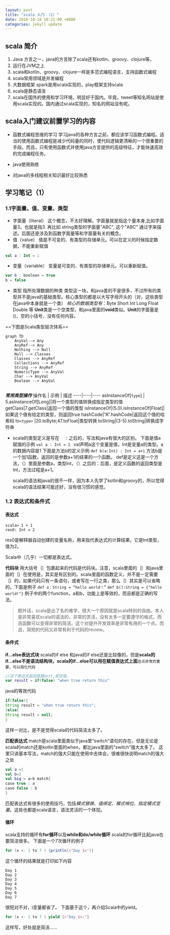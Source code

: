 ```yaml
---
layout: post
title: "scala 入门 （1）"
date: 2018-10-18 10:21:00 +0800
categories: jekyll update
---
```


## scala 简介
1. Java 方言之一，java的方言除了scala还有kotlin、groovy、clojure等。
2. 运行在JVM之上
3. scala和kotlin、groovy、clojure一样是多范式编程语言，支持函数式编程
4. scala常用领域是并发编程
5. 大数据框架 spark是用scala实现的，play框架支持scala
6. scala是静态语言
7. scala在国外的使用和学习环境，明显好于国内。毕竟，tweet等知名网站是使用scala实现的。国内通过scala实现的，知名的网站没有呢。

## scala入门建议前置学习的内容
- 函数式编程思维的学习
学习java的各种方言之前，都应该学习函数式编程。适当的使用函数式编程是减少代码量的同时，使代码逻辑更清晰的一个很重要的手段。而且，只有使用函数式并使用java方言提供的高级特征，才能快速高效的完成编程任务。

- java使用熟练
- 对java的多线程相关知识最好比较熟悉

## 学习笔记（1）

### 1.1字面量、值、变量、类型
- 字面量（literal）
这个概念，不太好理解。字面量就是指这个量本身,比如字面量3。也就是指3. 再比如 string类型的字面量"ABC", 这个"ABC" 通过字来描述。后面还是涉及到函数字面量等和字面量有关的概念。
- 值（value）
值是不可变的、有类型的存储单元。可以在定义的时候指定数据，不能重新赋值

```kotlin
val a : Int = 1
```
- 变量（variable）
变量是可变的、有类型的存储单元。可以重新赋值。
```kotlin
var b : boolean = true
b = false
```
- 类型
指所处理数据的种类
类型这一块，和java差的不是很多，不过所有的类型并不是java的基础类型。核心类型的都是以大写字母开头的（对，这些类型在java中本身就是一个类）
*核心的数据类型有*：Byte Short Int Long Float Double 等
**Unit**类是一个空类型，和java里面的**void**类似。**Unit**的字面量是()，空的小括号，没有任何内容。

==下图是Scala类型层次体系==
```mermaid
graph TD
    AnyVal--> Any
    AnyRef--> Any
    Nothing --> Null
    Null --> Classes
    Classes --> AnyRef
    Collections --> AnyRef
    String --> AnyRef
    NumericType --> AnyVal
    Char --> AnyVal
    Boolean --> AnyVal
    
```
***常用类型操作***
操作名 | 示例 | 描述
----|----|----
asInstanceOf[`type`] | 5.asInstanceOf[Long]|将一个类型的值转换成指定类型的值
getClass|7.getClass|返回一个值的类型
isInstanceOf|(5.0).isInstanceOf[Float]|如果这个值有给定的类型，则返回true
hashCode|“A”.hashCode|返回这个值的哈希码
to`<type>` |20.toByte;47.toFloat|类型转换
toString|(3-5).toString|转换成字符串

- scala的类型定义是写在 `  ：`之后的，写法和java有很大的区别。
下面是值a赋值的示例
`val a : Int = 1 `
val声明a这个变量是值，Int是变量a的类型。a的数据内容是1
  下面是方法b的定义示例
  `def b(a:Int) : Int = a+1`
  方法b是一个加1函数，返回的是参数a+1的结果的一个函数。
  def是定义这是一个方法，（）里面是参数a，类型Int，（）之后的：后面，是定义函数的返回类型是Int，方法过程是a+1。
  
  scala的语法和java的很不一样，因为本人先学了kotlin和groovy的，所以觉得scala的语法结果可能还好，没有很习惯的感觉。

### 1.2 表达式和条件式
#### 表达式
```
scala> 1 + 1
res0: Int = 2
```
res0是解释器自动创建的变量名称，用来指代表达式的计算结果。它是Int类型，值为2。

Scala中（几乎）一切都是表达式。

**代码块**
用大括号｛｝包裹起来的代码是代码块。注意，scala里面的｛｝和java里面的｛｝在使用是，其实是有区别的。scala里面的函数定义，并不是一定需要｛｝的，如果代码只有一条语句，或者写在一行之类，那么｛｝其实是可以省略的。下面是例子
`def a：String = “hello world！”`
`def b():String = {"hello world!"}`
例子中的两个function，a和b，功能上是等效的，而且都是正确的写法。

>题外话，scala是出了名的难学，很大一个原因就是scala特别的自由。本人是非常喜欢scala的语法的，非常的灵活，没有太多一定要遵守的格式，而且函数可以变得非常的简洁。这个对提升开发效率是非常有用的一个点。而且，简短的代码又非常有利于代码的review。
#### 条件式
**if...else表达式块**
scala的if else 和java的if else还是比较像的，但是**scala的if...else不是语法结构块，scala的if...else可以用在赋值表达式上面**`这点非常的重要，可以简化代码`
```kotlin
//这个表达式返回值是Unit,即空值。
var result = if(false) "when true return this"
```
java的等效代码
```java
if(false){
String result = "when true return this";
}else{
String result = null;
}
```
这样一对比，是不是觉得scala的代码简洁太多了。

**匹配表达式**
match是scala里面类似于java里“switch”语句的存在，但是无论是scala的match还是kotlin里面的when，都比java里面的“switch”强大太多了。
这里只讲基本写法，match的强大只能在使用中去体会，很难很快说明match的强大之处
```kotlin
val a =1
val b=2
val big = a>b match{
case true : a
case false : b
}
```
匹配表达式有很多的使用技巧，包括*模式替换*、*值绑定*、*模式哨位*、*指定模式变量*。这些也都是scala语言，语法灵活的一个体现。

#### 循环
scala支持的循环有**for循环**以及**while和do/while循环**
scala的for循环比起java也要简洁很多。
下面是一个7次循环的例子
```scala
for (x <- 1 to 7 ) {println(s"Day $x")}
```
这个循环的结果就是打印如下内容
```
Day 1
Day 2
Day 3
Day 4
Day 5
Day 6
Day 7
```
很短对不对，i变量都省了。
下面基于这个，再介绍Scala中的yield。
```scala
for (x <- 1 to 7 ) yield {s"Day $x:"}
```
这样写，好处就是简洁……
